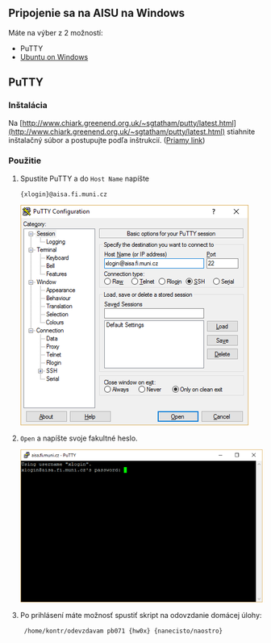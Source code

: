 ## Pripojenie sa na AISU na Windows

Máte na výber z 2 možností:

* PuTTY
* [Ubuntu on Windows](../ubuntu-on-windows/aisa.md)

## PuTTY

### Inštalácia

Na [http://www.chiark.greenend.org.uk/~sgtatham/putty/latest.html](http://www.chiark.greenend.org.uk/~sgtatham/putty/latest.html) stiahnite inštalačný súbor a postupujte podľa inštrukcií. \([Priamy link](https://the.earth.li/~sgtatham/putty/latest/x86/putty-0.67-installer.msi)\)

### Použitie

1. Spustite PuTTY a do `Host Name` napíšte

   ```
   {xlogin}@aisa.fi.muni.cz
   ```

   ![](/assets/PuTTY1.png)

2. `Open` a napíšte svoje fakultné heslo.

   ![](/assets/PuTTY2.png)

3. Po prihlásení máte možnosť spustiť skript na odovzdanie domácej úlohy:

   ```terminal
    /home/kontr/odevzdavam pb071 {hw0x} {nanecisto/naostro}
   ```



